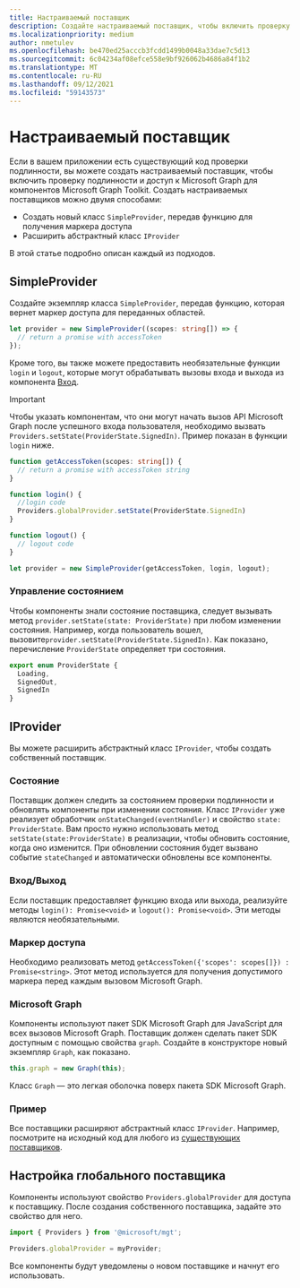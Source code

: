 ```yaml
---
title: Настраиваемый поставщик
description: Создайте настраиваемый поставщик, чтобы включить проверку подлинности и доступ к Microsoft Graph для компонентов Microsoft Graph Toolkit при наличии существующего кода проверки подлинности в вашем приложении.
ms.localizationpriority: medium
author: nmetulev
ms.openlocfilehash: be470ed25acccb3fcdd1499b0048a33dae7c5d13
ms.sourcegitcommit: 6c04234af08efce558e9bf926062b4686a84f1b2
ms.translationtype: MT
ms.contentlocale: ru-RU
ms.lasthandoff: 09/12/2021
ms.locfileid: "59143573"
---
```

# <a name="custom-provider"></a>Настраиваемый поставщик

Если в вашем приложении есть существующий код проверки подлинности, вы можете создать настраиваемый поставщик, чтобы включить проверку подлинности и доступ к Microsoft Graph для компонентов Microsoft Graph Toolkit. Создать настраиваемых поставщиков можно двумя способами:

- Создать новый класс `SimpleProvider`, передав функцию для получения маркера доступа
- Расширить абстрактный класс `IProvider`

В этой статье подробно описан каждый из подходов.

## <a name="simpleprovider"></a>SimpleProvider

Создайте экземпляр класса `SimpleProvider`, передав функцию, которая вернет маркер доступа для переданных областей. 

```ts
let provider = new SimpleProvider((scopes: string[]) => {
  // return a promise with accessToken
});
```

Кроме того, вы также можете предоставить необязательные функции `login` и `logout`, которые могут обрабатывать вызовы входа и выхода из компонента [Вход](../components/login.md).

> [!IMPORTANT] 
> Чтобы указать компонентам, что они могут начать вызов API Microsoft Graph после успешного входа пользователя, необходимо вызвать `Providers.setState(ProviderState.SignedIn)`. Пример показан в функции `login` ниже.

```ts
function getAccessToken(scopes: string[]) {
  // return a promise with accessToken string
}

function login() {
  //login code
  Providers.globalProvider.setState(ProviderState.SignedIn)
}

function logout() {
  // logout code
}

let provider = new SimpleProvider(getAccessToken, login, logout);
```

### <a name="manage-state"></a>Управление состоянием

Чтобы компоненты знали состояние поставщика, следует вызывать метод `provider.setState(state: ProviderState)` при любом изменении состояния. Например, когда пользователь вошел, вызовите`provider.setState(ProviderState.SignedIn)`. Как показано, перечисление `ProviderState` определяет три состояния.

```ts
export enum ProviderState {
  Loading,
  SignedOut,
  SignedIn
}
```

## <a name="iprovider"></a>IProvider

Вы можете расширить абстрактный класс `IProvider`, чтобы создать собственный поставщик.

### <a name="state"></a>Состояние

Поставщик должен следить за состоянием проверки подлинности и обновлять компоненты при изменении состояния. Класс `IProvider` уже реализует обработчик `onStateChanged(eventHandler)` и свойство `state: ProviderState`. Вам просто нужно использовать метод `setState(state:ProviderState)` в реализации, чтобы обновить состояние, когда оно изменится. При обновлении состояния будет вызвано событие `stateChanged` и автоматически обновлены все компоненты.

### <a name="loginlogout"></a>Вход/Выход

Если поставщик предоставляет функцию входа или выхода, реализуйте методы `login(): Promise<void>` и `logout(): Promise<void>`. Эти методы являются необязательными.

### <a name="access-token"></a>Маркер доступа

Необходимо реализовать метод `getAccessToken({'scopes': scopes[]}) : Promise<string>`. Этот метод используется для получения допустимого маркера перед каждым вызовом Microsoft Graph.

### <a name="graph"></a>Microsoft Graph

Компоненты используют пакет SDK Microsoft Graph для JavaScript для всех вызовов Microsoft Graph. Поставщик должен сделать пакет SDK доступным с помощью свойства `graph`. Создайте в конструкторе новый экземпляр `Graph`, как показано.

```js
this.graph = new Graph(this);
```

Класс `Graph` — это легкая оболочка поверх пакета SDK Microsoft Graph.

### <a name="example"></a>Пример

Все поставщики расширяют абстрактный класс `IProvider`. Например, посмотрите на исходный код для любого из [существующих поставщиков](https://github.com/microsoftgraph/microsoft-graph-toolkit/tree/main/packages/mgt/src/providers).

## <a name="set-the-global-provider"></a>Настройка глобального поставщика

Компоненты используют свойство `Providers.globalProvider` для доступа к поставщику. После создания собственного поставщика, задайте это свойство для него.

```ts
import { Providers } from '@microsoft/mgt';

Providers.globalProvider = myProvider;
```

Все компоненты будут уведомлены о новом поставщике и начнут его использовать.
